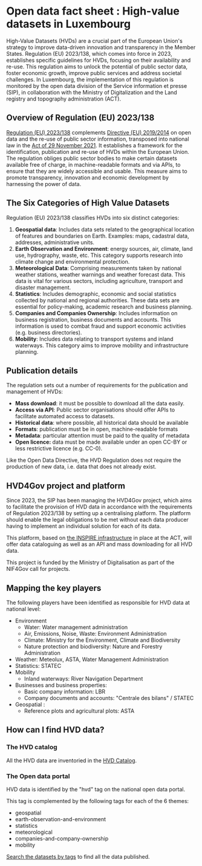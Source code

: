 # Open data fact sheet : High-value datasets in Luxembourg

High-Value Datasets (HVDs) are a crucial part of the European Union's strategy to improve data-driven innovation and transparency in the Member States. Regulation (EU) 2023/138, which comes into force in 2023, establishes specific guidelines for HVDs, focusing on their availability and re-use. This regulation aims to unlock the potential of public sector data, foster economic growth, improve public services and address societal challenges. In Luxembourg, the implementation of this regulation is monitored by the open data division of the Service information et presse (SIP), in collaboration with the Ministry of Digitalization and the Land registry and topography administration (ACT).

## Overview of Regulation (EU) 2023/138

[Regulation (EU) 2023/138](https://eur-lex.europa.eu/legal-content/FR/TXT/HTML/?uri=CELEX:32023R0138&from=EN#d1e32-48-1) complements [Directive (EU) 2019/2014](https://eur-lex.europa.eu/eli/dir/2019/1024/oj) on open data and the re-use of public sector information, transposed into national law in the [Act of 29 November 2021](https://legilux.public.lu/eli/etat/leg/loi/2021/11/29/a836/jo). It establishes a framework for the identification, publication and re-use of HVDs within the European Union. The regulation obliges public sector bodies to make certain datasets available free of charge, in machine-readable formats and via APIs, to ensure that they are widely accessible and usable. This measure aims to promote transparency, innovation and economic development by harnessing the power of data.

## The Six Categories of High Value Datasets

Regulation (EU) 2023/138 classifies HVDs into six distinct categories:

1. **Geospatial data**: Includes data sets related to the geographical location of features and boundaries on Earth. Examples: maps, cadastral data, addresses, administrative units.
2. **Earth Observation and Environment**: energy sources, air, climate, land use, hydrography, waste, etc. This category supports research into climate change and environmental protection.
3. **Meteorological Data**: Comprising measurements taken by national weather stations, weather warnings and weather forecast data. This data is vital for various sectors, including agriculture, transport and disaster management.
4. **Statistics**: Includes demographic, economic and social statistics collected by national and regional authorities. These data sets are essential for policy-making, academic research and business planning.
5. **Companies and Companies Ownership**: Includes information on business registration, business documents and accounts. This information is used to combat fraud and support economic activities (e.g. business directories).
6. **Mobility**: Includes data relating to transport systems and inland waterways. This category aims to improve mobility and infrastructure planning.

## Publication details

The regulation sets out a number of requirements for the publication and management of HVDs:

- **Mass download**: it must be possible to download all the data easily.
- **Access via API**: Public sector organisations should offer APIs to facilitate automated access to datasets.
- **Historical data**: where possible, all historical data should be available
- **Formats**: publication must be in open, machine-readable formats
- **Metadata**: particular attention must be paid to the quality of metadata
- **Open licence:** data must be made available under an open CC-BY or less restrictive licence (e.g. CC-0).

Like the Open Data Directive, the HVD Regulation does not require the production of new data, i.e. data that does not already exist.

## HVD4Gov project and platform

Since 2023, the SIP has been managing the HVD4Gov project, which aims to facilitate the provision of HVD data in accordance with the requirements of Regulation 2023/138 by setting up a centralising platform. The platform should enable the legal obligations to be met without each data producer having to implement an individual solution for each of its data.

This platform, based on [the INSPIRE infrastructure](https://catalog.inspire.geoportail.lu/geonetwork/srv/eng/catalog.search#/home) in place at the ACT, will offer data cataloguing as well as an API and mass downloading for all HVD data.

This project is funded by the Ministry of Digitalisation as part of the NIF4Gov call for projects.

## Mapping the key players

The following players have been identified as responsible for HVD data at national level:

- Environment
  - Water: Water management administration
  - Air, Emissions, Noise, Waste: Environment Administration
  - Climate: Ministry for the Environment, Climate and Biodiversity
  - Nature protection and biodiversity: Nature and Forestry Administration
- Weather: Meteolux, ASTA, Water Management Administration
- Statistics: STATEC
- Mobility
  - Inland waterways: River Navigation Department
- Businesses and business properties:
  - Basic company information: LBR
  - Company documents and accounts: "Centrale des bilans" / STATEC
- Geospatial :
  - Reference plots and agricultural plots: ASTA

## How can I find HVD data?

### The HVD catalog

All the HVD data are inventoried in the [HVD Catalog](https://catalog.inspire.geoportail.lu/geonetwork/hvd/eng/catalog.search#/home).

### The Open data portal

HVD data is identified by the "hvd" tag on the national open data portal.

This tag is complemented by the following tags for each of the 6 themes:

- geospatial
- earth-observation-and-environment
- statistics
- meteorological
- companies-and-company-ownership
- mobility

[Search the datasets by tags](https://data.public.lu/en/datasets/) to find all the data published.

